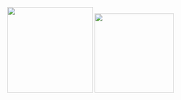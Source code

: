 <div styles="display: flex; flex-direction: row;">
  <img height="200px" src="https://github-readme-stats.vercel.app/api?username=Izumi-No&count_private=true&border_radius=25px&theme=dark&bg_color=45,0f0030,30005d&text_color=fff " />
  <img height="185px" src="https://github-readme-stats.vercel.app/api/top-langs/?username=Izumi-No&layout=compact&border_radius=25px&theme=dark&bg_color=45,0f0030,30005d&text_color=fff" />
</div>
